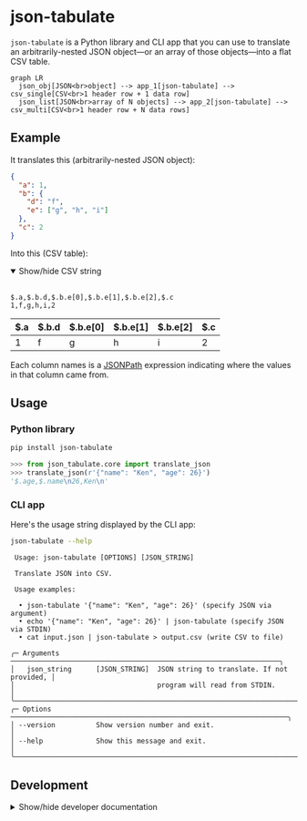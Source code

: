 # json-tabulate

`json-tabulate` is a Python library and CLI app that you can use to translate an arbitrarily-nested JSON object—or an array of those objects—into a flat CSV table.

```mermaid
graph LR
  json_obj[JSON<br>object] --> app_1[json-tabulate] --> csv_single[CSV<br>1 header row + 1 data row]
  json_list[JSON<br>array of N objects] --> app_2[json-tabulate] --> csv_multi[CSV<br>1 header row + N data rows]
```

## Example

It translates this (arbitrarily-nested JSON object):

```json
{
  "a": 1,
  "b": {
    "d": "f",
    "e": ["g", "h", "i"]
  },
  "c": 2
}
```

Into this (CSV table):

<!-- markdownlint-disable -->
<details open>
<summary>Show/hide CSV string</summary>
<br />
<!-- markdownlint-enable -->

```csv
$.a,$.b.d,$.b.e[0],$.b.e[1],$.b.e[2],$.c
1,f,g,h,i,2
```

</details>

| $.a | $.b.d | $.b.e[0] | $.b.e[1] | $.b.e[2] | $.c |
| --- | ----- | -------- | -------- | -------- | --- |
| 1   | f     | g        | h        | i        | 2 |

Each column names is a [JSONPath](https://en.wikipedia.org/wiki/JSONPath) expression
indicating where the values in that column came from.

## Usage

### Python library

```sh
pip install json-tabulate
```

```py
>>> from json_tabulate.core import translate_json
>>> translate_json(r'{"name": "Ken", "age": 26}')
'$.age,$.name\n26,Ken\n'
```

### CLI app

Here's the usage string displayed by the CLI app:

```sh
json-tabulate --help
```

<!-- 
Note: The usage string below was copy/pasted from the output of
      `$ uv run json-tabulate --help`, when run in a terminal window
      that was 80 pixels wide.
-->

```console
 Usage: json-tabulate [OPTIONS] [JSON_STRING]

 Translate JSON into CSV.

 Usage examples:

  • json-tabulate '{"name": "Ken", "age": 26}' (specify JSON via argument)
  • echo '{"name": "Ken", "age": 26}' | json-tabulate (specify JSON via STDIN)
  • cat input.json | json-tabulate > output.csv (write CSV to file)

╭─ Arguments ──────────────────────────────────────────────────────────────────╮
│   json_string      [JSON_STRING]  JSON string to translate. If not provided, │
│                                   program will read from STDIN.              │
╰──────────────────────────────────────────────────────────────────────────────╯
╭─ Options ────────────────────────────────────────────────────────────────────╮
│ --version          Show version number and exit.                             │
│ --help             Show this message and exit.                               │
╰──────────────────────────────────────────────────────────────────────────────╯
```

## Development

<!-- markdownlint-disable -->
<details>
<summary>Show/hide developer documentation</summary>
<br />
<!-- markdownlint-enable -->

> Using VS Code? The file, `.vscode/tasks.json`, contains VS Code
> [task](https://code.visualstudio.com/docs/debugtest/tasks) definitions for
> several of the commands shown below. You can invoke those tasks via the
> [command palette](https://code.visualstudio.com/api/ux-guidelines/command-palette),
> or—if you have the [Task Runner](https://marketplace.visualstudio.com/items?itemName=SanaAjani.taskrunnercode)
> extension installed—via the "Task Runner" panel.

### Setup Python virtual environment

Here's how you can create a Python virtual environment and install the Python
dependencies within it:

```sh
uv sync
```

### Lint Python source code

```sh
uv run ruff check --fix

# Other option: Do a dry run.
uv run ruff check
```

### Format Python source code

```sh
uv run ruff format

# Other option: Do a dry run.
uv run ruff format --diff
```

### Check data types

```sh
uv run mypy
```

> The default configuration is defined in `pyproject.toml`.

### Run tests

```sh
uv run pytest

# Other option: Run tests and measure code coverage.
uv run pytest --cov
```

> The default configuration is defined in `pyproject.toml`.

### Build distributable package

```sh
uv build
```

> The build artifacts will be in the `dist/` directory.

</details>
